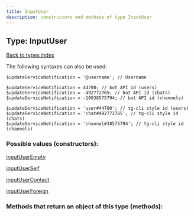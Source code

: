 ```yaml
---
title: InputUser
description: constructors and methods of type InputUser
---
```

## Type: InputUser  
[Back to types index](index.md)



The following syntaxes can also be used:

```
$updateServiceNotification = '@username'; // Username

$updateServiceNotification = 44700; // bot API id (users)
$updateServiceNotification = -492772765; // bot API id (chats)
$updateServiceNotification = -10038575794; // bot API id (channels)

$updateServiceNotification = 'user#44700'; // tg-cli style id (users)
$updateServiceNotification = 'chat#492772765'; // tg-cli style id (chats)
$updateServiceNotification = 'channel#38575794'; // tg-cli style id (channels)
```


### Possible values (constructors):

[inputUserEmpty](../constructors/inputUserEmpty.md)  

[inputUserSelf](../constructors/inputUserSelf.md)  

[inputUserContact](../constructors/inputUserContact.md)  

[inputUserForeign](../constructors/inputUserForeign.md)  



### Methods that return an object of this type (methods):



